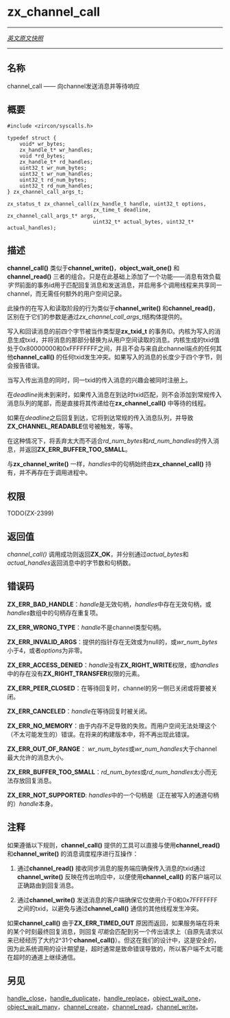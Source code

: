 # zx_channel_call
---

[*英文原文快照*](https://github.com/fuchsia-mirror/zircon/blob/9b1d42b6f62ed4a4fe443eb03e020c74abcc8875/docs/syscalls/channel_call.md)

---
<!-- ## NAME -->
## 名称

<!-- channel_call - send a message to a channel and await a reply -->
channel_call —— 向channel发送消息并等待响应

<!-- ## SYNOPSIS -->
## 概要

```
#include <zircon/syscalls.h>

typedef struct {
    void* wr_bytes;
    zx_handle_t* wr_handles;
    void *rd_bytes;
    zx_handle_t* rd_handles;
    uint32_t wr_num_bytes;
    uint32_t wr_num_handles;
    uint32_t rd_num_bytes;
    uint32_t rd_num_handles;
} zx_channel_call_args_t;

zx_status_t zx_channel_call(zx_handle_t handle, uint32_t options,
                            zx_time_t deadline, zx_channel_call_args_t* args,
                            uint32_t* actual_bytes, uint32_t* actual_handles);
```

<!-- ## DESCRIPTION -->
## 描述

<!-- **channel_call**() is like a combined **channel_write**(), **object_wait_one**(),
and **channel_read**(), with the addition of a feature where a transaction id at
the front of the message payload *bytes* is used to match reply messages with send
messages, enabling multiple calling threads to share a channel without any additional
userspace bookkeeping. -->
**channel_call()** 类似于**channel_write()**，**object_wait_one()** 和**channel_read()** 三者的组合。只是在此基础上添加了一个功能——消息有效负载*字节*前面的事务id用于匹配回复消息和发送消息，并启用多个调用线程来共享同一channel，而无需任何额外的用户空间记录。

<!-- The write and read phases of this operation behave like **channel_write**() and
**channel_read**() with the difference that their parameters are provided via the
*zx_channel_call_args_t* structure. -->
此操作的在写入和读取阶段的行为类似于**channel_write()** 和**channel_read()**，区别在于它们的参数是通过*zx_channel_call_args_t*结构体提供的。

<!-- The first four bytes of the written and read back messages are treated as a
transaction ID of type **zx_txid_t**.  The kernel generates a txid for the
written message, replacing that part of the message as read from userspace.
The kernel generated txid will be between 0x80000000 and 0xFFFFFFFF, and will
not collide with any txid from any other **channel_call**() in progress against
this channel endpoint.  If the written message has a length of fewer than four
bytes, an error is reported. -->
写入和回读消息的前四个字节被当作类型是**zx_txid_t** 的事务ID。内核为写入的消息生成txid，并将消息的那部分替换为从用户空间读取的消息。内核生成的txid值处于0x80000000和0xFFFFFFFF之间，并且不会与来自此channel端点的任何其他**channel_call()** 的任何txid发生冲突。如果写入的消息的长度少于四个字节，则会报告错误。

<!-- When the outbound message is written, simultaneously an interest is registered
for inbound messages of the matching txid. -->
当写入传出消息的同时，同一txid的传入消息的兴趣会被同时注册上。

<!-- 
While *deadline* has not passed, if an inbound message arrives with a matching txid,
instead of being added to the tail of the general inbound message queue, it is delivered
directly to the thread waiting in **zx_channel_call**(). -->
在*deadline*尚未到来时，如果传入消息在到达时txid匹配，则不会添加到常规传入消息队列的尾部，而是直接将其传递给在**zx_channel_call()** 中等待的线程。

<!-- If such a reply arrives after *deadline* has passed, it will arrive in the general
inbound message queue, cause **ZX_CHANNEL_READABLE** to be signaled, etc. -->
如果在*deadline*之后回复到达，它将到达常规的传入消息队列，并导致**ZX_CHANNEL_READABLE**信号被触发，等等。

<!-- Inbound messages that are too large to fit in *rd_num_bytes* and *rd_num_handles*
are discarded and **ZX_ERR_BUFFER_TOO_SMALL** is returned in that case. -->
在这种情况下，将丢弃太大而不适合*rd_num_bytes*和*rd_num_handles*的传入消息，并返回**ZX_ERR_BUFFER_TOO_SMALL**。

<!-- As with **zx_channel_write**(), the handles in *handles* are always consumed by
**zx_channel_call**() and no longer exist in the calling process. -->
与**zx_channel_write()** 一样，*handles*中的句柄始终由**zx_channel_call()** 持有，并不再存在于调用进程中。

<!-- ## RIGHTS -->
## 权限

TODO(ZX-2399)

<!-- ## RETURN VALUE -->
## 返回值

<!-- **channel_call**() returns **ZX_OK** on success and the number of bytes and
count of handles in the reply message are returned via *actual_bytes* and
*actual_handles*, respectively. -->
*channel_call()* 调用成功则返回**ZX_OK**，并分别通过*actual_bytes*和*actual_handles*返回消息中的字节数和句柄数。

<!-- ## ERRORS -->
## 错误码

<!-- **ZX_ERR_BAD_HANDLE**  *handle* is not a valid handle, any element in
*handles* is not a valid handle, or there are duplicates among the handles
in the *handles* array. -->
**ZX_ERR_BAD_HANDLE**：*handle*是无效句柄，*handles*中存在无效句柄，或*handles*数组中的句柄存在重复项。

<!-- **ZX_ERR_WRONG_TYPE**  *handle* is not a channel handle. -->
**ZX_ERR_WRONG_TYPE**：*handle*不是channel类型句柄。

<!-- **ZX_ERR_INVALID_ARGS**  any of the provided pointers are invalid or null,
or *wr_num_bytes* is less than four, or *options* is nonzero. -->
**ZX_ERR_INVALID_ARGS**：提供的指针存在无效或为null的，或*wr_num_bytes*小于4，或者*options*为非零。

<!-- **ZX_ERR_ACCESS_DENIED**  *handle* does not have **ZX_RIGHT_WRITE** or
any element in *handles* does not have **ZX_RIGHT_TRANSFER**. -->
**ZX_ERR_ACCESS_DENIED**：*handle*没有**ZX_RIGHT_WRITE**权限，或*handles*中的存在没有**ZX_RIGHT_TRANSFER**权限的元素。

<!-- **ZX_ERR_PEER_CLOSED**  The other side of the channel was closed or became
closed while waiting for the reply. -->
**ZX_ERR_PEER_CLOSED**：在等待回复时，channel的另一侧已关闭或将要被关闭。

<!-- **ZX_ERR_CANCELED**  *handle* was closed while waiting for a reply. -->
**ZX_ERR_CANCELED**：*handle*在等待回复时被关闭。

<!-- **ZX_ERR_NO_MEMORY**  Failure due to lack of memory.
There is no good way for userspace to handle this (unlikely) error.
In a future build this error will no longer occur. -->
**ZX_ERR_NO_MEMORY**：由于内存不足导致的失败。而用户空间无法处理这个（不太可能发生的）错误。在将来的构建版本中，将不再出现此错误。

<!-- **ZX_ERR_OUT_OF_RANGE**  *wr_num_bytes* or *wr_num_handles* are larger than the
largest allowable size for channel messages. -->
**ZX_ERR_OUT_OF_RANGE**： *wr_num_bytes*或*wr_num_handles*大于channel最大允许的消息大小。

<!-- **ZX_ERR_BUFFER_TOO_SMALL**  *rd_num_bytes* or *rd_num_handles* are too small
to contain the reply message. -->
**ZX_ERR_BUFFER_TOO_SMALL**：*rd_num_bytes*或*rd_num_handles*太小而无法存放回复消息。
<!-- 
**ZX_ERR_NOT_SUPPORTED**  one of the handles in *handles* was *handle*
(the handle to the channel being written to). -->
**ZX_ERR_NOT_SUPPORTED**: *handles*中的一个句柄是（正在被写入的通道句柄的）*handle*本身。

<!-- ## NOTES -->
## 注释

<!-- The facilities provied by **channel_call**() can interoperate with message dispatchers
using **channel_read**() and **channel_write**() directly, provided the following rules
are observed: -->

如果遵循以下规则，**channel_call()** 提供的工具可以直接与使用**channel_read()** 和**channel_write()** 的消息调度程序进行互操作：

<!-- 1. A server receiving synchronous messages via **channel_read**() should ensure that the
txid of incoming messages is reflected back in outgoing responses via **channel_write**()
so that clients using **channel_call**() can correctly route the replies. -->
1. 通过**channel_read()** 接收同步消息的服务端应确保传入消息的txid通过**channel_write()** 反映在传出响应中，以便使用**channel_call()** 的客户端可以正确路由到回复消息。

<!-- 2. A client sending messages via **channel_write**() that will be replied to should ensure
that it uses txids between 0 and 0x7FFFFFFF only, to avoid colliding with other threads
communicating via **channel_call**(). -->
2. 通过**channel_write()** 发送消息的客户端确保它仅使用介于0和0x7FFFFFFF之间的txid，以避免与通过**channel_call()** 通信的其他线程发生冲突。

<!-- If a **channel_call**() returns due to **ZX_ERR_TIMED_OUT**, if the server eventually replies,
at some point in the future, the reply *could* match another outbound request (provided about
2^31 **channel_call**()s have happened since the original request.  This syscall is designed
around the expectation that timeouts are generally fatal and clients do not expect to continue
communications on a channel that is timing out. -->
如果**channel_call()** 由于**ZX_ERR_TIMED_OUT** 原因而返回，如果服务端在将来的某个时刻最终回复消息，则回复*可能*会匹配到另一个传出请求上（自原先请求以来已经经历了大约2^31个**channel_call()**）。但这在我们的设计中，这是安全的，因为此系统调用的设计期望是，超时通常是致命错误导致的，所以客户端不太可能在超时的通道上继续通信。

<!-- ## SEE ALSO -->
## 另见

<!-- [handle_close](handle_close.md),
[handle_duplicate](handle_duplicate.md),
[handle_replace](handle_replace.md),
[object_wait_one](object_wait_one.md),
[object_wait_many](object_wait_many.md),
[channel_create](channel_create.md),
[channel_read](channel_read.md),
[channel_write](channel_write.md). -->

[handle_close](handle_close.md)，[handle_duplicate](handle_duplicate.md)，[handle_replace](handle_replace.md)，[object_wait_one](object_wait_one.md)，[object_wait_many](object_wait_many.md)，[channel_create](channel_create.md)，[channel_read](channel_read.md)，[channel_write](channel_write.md)。